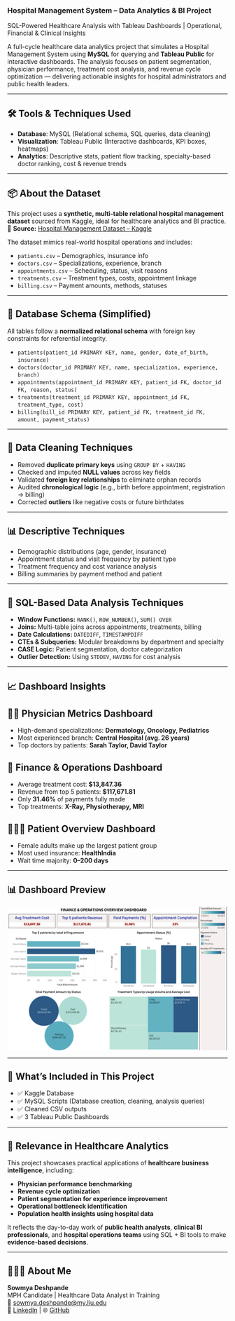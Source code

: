 ### Hospital Management System – Data Analytics & BI Project

SQL-Powered Healthcare Analysis with Tableau Dashboards | Operational, Financial & Clinical Insights

A full-cycle healthcare data analytics project that simulates a Hospital Management System using **MySQL** for querying and **Tableau Public** for interactive dashboards. The analysis focuses on patient segmentation, physician performance, treatment cost analysis, and revenue cycle optimization — delivering actionable insights for hospital administrators and public health leaders.

---

## 🛠️ Tools & Techniques Used

- **Database**: MySQL (Relational schema, SQL queries, data cleaning)
- **Visualization**: Tableau Public (Interactive dashboards, KPI boxes, heatmaps)
- **Analytics**: Descriptive stats, patient flow tracking, specialty-based doctor ranking, cost & revenue trends

---

## 📦 About the Dataset

This project uses a **synthetic, multi-table relational hospital management dataset** sourced from Kaggle, ideal for healthcare analytics and BI practice.  
📌 **Source:** [Hospital Management Dataset – Kaggle](https://www.kaggle.com/datasets/kanakbaghel/hospital-management-dataset)

The dataset mimics real-world hospital operations and includes:

- `patients.csv` – Demographics, insurance info
- `doctors.csv` – Specializations, experience, branch
- `appointments.csv` – Scheduling, status, visit reasons
- `treatments.csv` – Treatment types, costs, appointment linkage
- `billing.csv` – Payment amounts, methods, statuses

---

## 🧱 Database Schema (Simplified)

All tables follow a **normalized relational schema** with foreign key constraints for referential integrity.

- `patients(patient_id PRIMARY KEY, name, gender, date_of_birth, insurance)`
- `doctors(doctor_id PRIMARY KEY, name, specialization, experience, branch)`
- `appointments(appointment_id PRIMARY KEY, patient_id FK, doctor_id FK, reason, status)`
- `treatments(treatment_id PRIMARY KEY, appointment_id FK, treatment_type, cost)`
- `billing(bill_id PRIMARY KEY, patient_id FK, treatment_id FK, amount, payment_status)`

---

## 🧼 Data Cleaning Techniques

- Removed **duplicate primary keys** using `GROUP BY` + `HAVING`
- Checked and imputed **NULL values** across key fields
- Validated **foreign key relationships** to eliminate orphan records
- Audited **chronological logic** (e.g., birth before appointment, registration → billing)
- Corrected **outliers** like negative costs or future birthdates

---

## 📊 Descriptive Techniques

- Demographic distributions (age, gender, insurance)
- Appointment status and visit frequency by patient type
- Treatment frequency and cost variance analysis
- Billing summaries by payment method and patient

---

## 🧠 SQL-Based Data Analysis Techniques

- **Window Functions:** `RANK()`, `ROW_NUMBER()`, `SUM() OVER`
- **Joins:** Multi-table joins across appointments, treatments, billing
- **Date Calculations:** `DATEDIFF`, `TIMESTAMPDIFF`
- **CTEs & Subqueries:** Modular breakdowns by department and specialty
- **CASE Logic:** Patient segmentation, doctor categorization
- **Outlier Detection:** Using `STDDEV`, `HAVING` for cost analysis

---

## 📈 Dashboard Insights

## 🧑‍⚕️ Physician Metrics Dashboard
- High-demand specializations: **Dermatology, Oncology, Pediatrics**
- Most experienced branch: **Central Hospital (avg. 26 years)**
- Top doctors by patients: **Sarah Taylor, David Taylor**

## 💸 Finance & Operations Dashboard
- Average treatment cost: **$13,847.36**
- Revenue from top 5 patients: **$117,671.81**
- Only **31.46%** of payments fully made
- Top treatments: **X-Ray, Physiotherapy, MRI**

## 👨‍👩‍👧 Patient Overview Dashboard
- Female adults make up the largest patient group
- Most used insurance: **HealthIndia**
- Wait time majority: **0–200 days**

---

## 📊 Dashboard Preview

![Dashboard Screenshot](https://github.com/DeshpandeSowmya/Hospital-Management-SQL-Dashboard/blob/main/Dashboard%20Preview.png?raw=true)
 

---

## 📁 What’s Included in This Project

- ✅ Kaggle Database
- ✅ MySQL Scripts (Database creation, cleaning, analysis queries)
- ✅ Cleaned CSV outputs
- ✅ 3 Tableau Public Dashboards

---

## 🏥 Relevance in Healthcare Analytics

This project showcases practical applications of **healthcare business intelligence**, including:

- **Physician performance benchmarking**
- **Revenue cycle optimization**
- **Patient segmentation for experience improvement**
- **Operational bottleneck identification**
- **Population health insights using hospital data**

It reflects the day-to-day work of **public health analysts**, **clinical BI professionals**, and **hospital operations teams** using SQL + BI tools to make **evidence-based decisions**.

---

## 👩🏻‍💻 About Me

**Sowmya Deshpande**  
MPH Candidate | Healthcare Data Analyst in Training  
📧 sowmya.deshpande@my.liu.edu  
🔗 [LinkedIn](https://www.linkedin.com/in/sowmyadeshpande)  | 🌐 [GitHub](https://github.com/DeshpandeSowmya)

